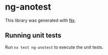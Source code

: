 # ng-anotest

This library was generated with [Nx](https://nx.dev).

## Running unit tests

Run `nx test ng-anotest` to execute the unit tests.
